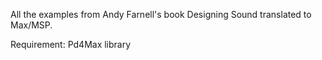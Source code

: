 All the examples from Andy Farnell's book Designing Sound translated to Max/MSP.

Requirement: Pd4Max library
